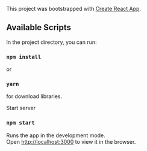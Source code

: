 This project was bootstrapped with [Create React App](https://github.com/facebook/create-react-app).

## Available Scripts

In the project directory, you can run:

### `npm install`
or
### `yarn`

for download libraries.

Start server

### `npm start`

Runs the app in the development mode.<br>
Open [http://localhost:3000](http://localhost:3000) to view it in the browser.

